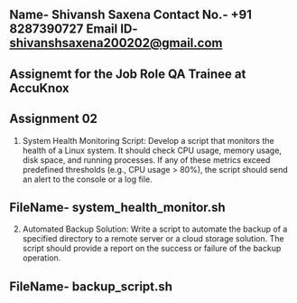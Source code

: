 Name- Shivansh Saxena
Contact No.- +91 8287390727
Email ID- shivanshsaxena200202@gmail.com
--------------------------------------------------------------------------------------------------------------------
Assignemt for the Job Role QA Trainee at AccuKnox
--------------------------------------------------------------------------------------------------------------------
Assignment 02
--------------------------------------------------------------------------------------------------------------------
1. System Health Monitoring Script:
Develop a script that monitors the health of a Linux system. It should check CPU usage, memory usage, disk space, and running processes. If any of these metrics exceed predefined thresholds (e.g., CPU usage > 80%), the script should send an alert to the console or a log file.

FileName- system_health_monitor.sh
--------------------------------------------------------------------------------------------------------------------
2. Automated Backup Solution:
Write a script to automate the backup of a specified directory to a remote server or a cloud storage solution. The script should provide a report on the success or failure of the backup operation.

FileName- backup_script.sh
--------------------------------------------------------------------------------------------------------------------
